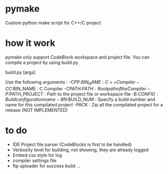 pymake
======

Custom python make script for C++/C project


how it work
======
pymake only support CodeBlock workspace and project file.
You can compile a project by using build.py

build.py [args]

Use the following arguments :
-CPP:$BIN_NAME : C++ Compiler
-CC:$BIN_NAME : C Compiler
-CPATH:$PATH : Root path of the Compiler
-P:$PATH_PROJECT : Path to the project file or workspace file
-B:$CONFIG : Build configuration name
-BN:$BUILD_NUM : Specify a build number and name for this compilated project
-PACK : Zip all the compilated project for a release (NOT IMPLEMENTED)


to do
=====
- IDE Project file parser (CodeBlocks is first to be handled)
- Verbosity level for building, not showing, they are already logged
- Embed css style for log
- compiler settings file
- ftp uploader for success build
...
